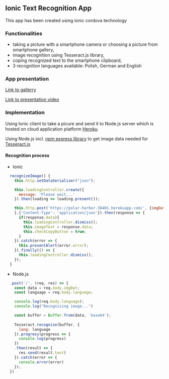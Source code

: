 ## Ionic Text Recognition App

This app has been created using ionic cordova technology

### Functionalities

- taking a picture with a smartphone camera or choosing a picture from smartphone gallery, 
- image recognition using Tesseract.js library,
- coping recognized text to the smartphone clipboard,
- 3 recognition languages available: Polish, German and English

### App presentation

[Link to gallerry](https://github.com/MateuszLempik/TesseractOcrIonic/tree/master/gallery)

[Link to presentation video](https://github.com/MateuszLempik/TesseractOcrIonic/blob/master/gallery/2019-11-13_10h27_00.mp4)

### Implementation

Using Ionic client to take a picure and send it to Node.js server which is hosted on cloud application platform [Heroku](https://www.heroku.com/)

Using Node.js incl. [npm express library](https://www.npmjs.com/package/express) to get image data needed for [Tesseract.js](https://tesseract.projectnaptha.com/)

#### Recognition process

- Ionic

```js
  recognizeImage() {
    this.http.setDataSerializer("json");

    this.loadingController.create({
      message: 'Please wait...'
    }).then(loading => loading.present());

    this.http.post('https://polar-harbor-38401.herokuapp.com/', {imgDat: this.img, language: this.lang
    },{'Content-Type': 'application/json'}).then(response => {
      if(response.data){
        this.loadingController.dismiss();
        this.imageText = response.data;
        this.checkCopyButton = true;
      }
    }).catch(error => {
      this.presentAlert(error.error);
    }).finally(() => {
      this.loadingController.dismiss();
    });
  }
```

- Node.js

```js
  .post('/', (req, res) => {
    const data = req.body.imgDat;
    const language = req.body.language;

    console.log(req.body.language);
    console.log("Recognizing image...")

    const buffer = Buffer.from(data, 'base64');
    
    Tesseract.recognize(buffer, {
      lang: language
    }).progress(progress => {
      console.log(progress)
    })
    .then(result => {
      res.send(result.text)
    }).catch(error => {
      console.error(error)
    });
  })
```

